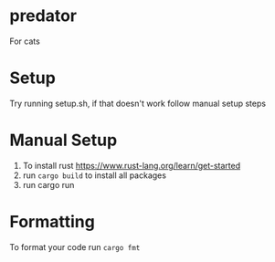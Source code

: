 # predator
For cats

# Setup
Try running setup.sh, if that doesn't work follow manual setup steps
# Manual Setup
1. To install rust https://www.rust-lang.org/learn/get-started
2. run `cargo build` to install all packages
3. run cargo run
# Formatting
To format your code run `cargo fmt`
